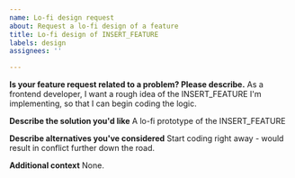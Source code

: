 ```yaml
---
name: Lo-fi design request
about: Request a lo-fi design of a feature
title: Lo-fi design of INSERT_FEATURE
labels: design
assignees: ''

---
```


**Is your feature request related to a problem? Please describe.**
As a frontend developer, I want a rough idea of the INSERT_FEATURE I'm implementing, so that I can begin coding the logic.

**Describe the solution you'd like**
A lo-fi prototype of the INSERT_FEATURE

**Describe alternatives you've considered**
Start coding right away - would result in conflict further down the road.

**Additional context**
None.

